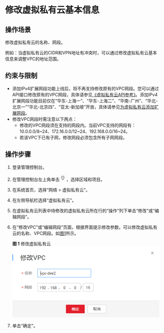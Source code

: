 # 修改虚拟私有云基本信息<a name="zh-cn_topic_0030969462"></a>

## 操作场景<a name="s79517a598ca942e18e27aa57fd742714"></a>

修改虚拟私有云的名称、网段。

例如：当虚拟私有云的CIDR和VPN地址有冲突时，可以通过修改虚拟私有云基本信息来调整VPC的地址范围。

## 约束与限制<a name="section146064561424"></a>

-   添加IPv4扩展网段功能上线后，将不再支持修改原有的VPC网段。您可以通过API接口修改原有的VPC网段，具体请参见[《虚拟私有云API参考》](https://support.huaweicloud.com/api-vpc/vpc_api01_0004.html)。添加IPv4扩展网段功能目前仅在“华东-上海一”、“华东-上海二”、“华南-广州”、“华北-北京一”“华北-北京四”、“亚太-新加坡”开放，具体请参见[为虚拟私有云添加扩展网段](https://support.huaweicloud.com/usermanual-vpc/vpc_vpc_0007.html)。
-   修改VPC网段时需注意以下两点：
    -   修改的VPC网段须在支持的网段内。当前VPC支持的网段有：10.0.0.0/8\~24、172.16.0.0/12\~24、192.168.0.0/16\~24。
    -   若该VPC下已有子网，修改网段必须包含所有子网网段。


## 操作步骤<a name="sc964fc4c03254e5aba4debd3197c7415"></a>

1.  登录管理控制台。
2.  在管理控制台左上角单击![](figures/icon-region.png)，选择区域和项目。
3.  在系统首页，选择“网络 \> 虚拟私有云”。
4.  在左侧导航栏选择“虚拟私有云”。
5.  在虚拟私有云列表中待修改的虚拟私有云所在行的“操作”列下单击“修改”或“编辑网段”。
6.  在“修改VPC”或“编辑网段”页面，根据界面提示修改参数。可以修改虚拟私有云的名称、VPC网段。如[图1](#fig6227525253)所示。

    **图 1**  修改虚拟私有云<a name="fig6227525253"></a>  
    ![](figures/修改虚拟私有云.png "修改虚拟私有云")

7.  单击“确定”。


